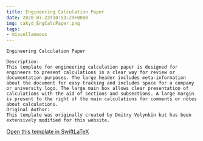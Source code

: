 ```yaml
---
title: Engineering Calculation Paper
date: 2020-07-23T10:53:29+0000
img: cakyd_EngCalcPaper.png
tags:
- miscellaneous
---
```

```
Engineering Calculation Paper

Description:
This template for engineering calculation paper is designed for engineers to present calculations in a clear way for review or documentation purposes. The large header includes meta-information about the document for easy tracking and includes space for a company or university logo. The large main box allows clear presentation of calculations with the aid of sections and subsections. A large margin is present to the right of the main calculations for comments or notes about calculations.
Original Author:
This template was originally created by Dmitry Volynkin but has been extensively modified for this website.
```
[Open this template in SwiftLaTeX](https://www.swiftlatex.com/project.html?import=https://swiftlatex.github.io/LaTeXBoilerPlate/zips/zyjpo_EngCalcPaper.zip&import_name=Engineering%20Calculation%20Paper)
